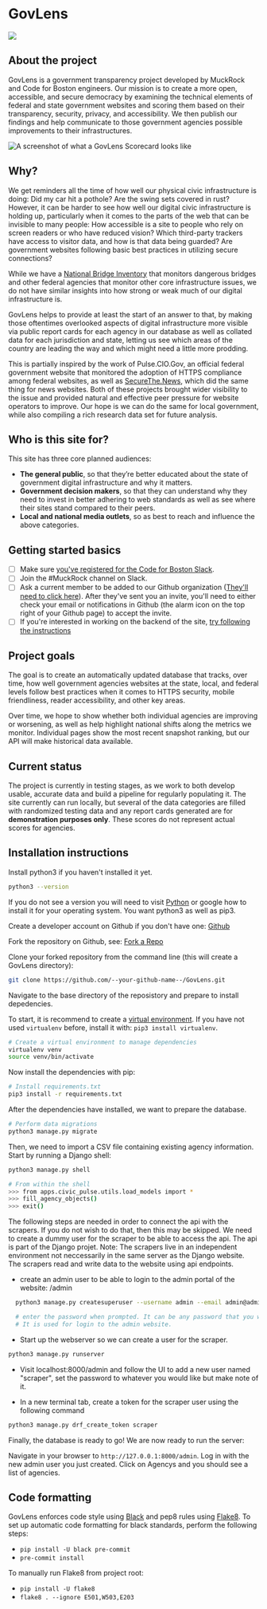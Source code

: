 # GovLens

![](https://github.com/codeforboston/GovLens/workflows/Lint%20and%20Test/badge.svg)

## About the project

GovLens is a government transparency project developed by MuckRock and Code for Boston engineers. Our mission is to create a more open, accessible, and secure democracy by examining the technical elements of federal and state government websites and scoring them based on their transparency, security, privacy, and accessibility. We then publish our findings and help communicate to those government agencies possible improvements to their infrastructures.

![A screenshot of what a GovLens Scorecard looks like](README_images/scorecard.png)

## Why?

We get reminders all the time of how well our physical civic infrastructure is doing: Did my car hit a pothole? Are the swing sets covered in rust? However, it can be harder to see how well our digital civic infrastructure is holding up, particularly when it comes to the parts of the web that can be invisible to many people: How accessible is a site to people who rely on screen readers or who have reduced vision? Which third-party trackers have access to visitor data, and how is that data being guarded? Are government websites following basic best practices in utilizing secure connections?

While we have a [National Bridge Inventory](https://www.fhwa.dot.gov/bridge/nbi.cfm) that monitors dangerous bridges and other federal agencies that monitor other core infrastructure issues, we do not have similar insights into how strong or weak much of our digital infrastructure is.

GovLens helps to provide at least the start of an answer to that, by making those oftentimes overlooked aspects of digital infrastructure more visible via public report cards for each agency in our database as well as collated data for each jurisdiction and state, letting us see which areas of the country are leading the way and which might need a little more prodding.

This is partially inspired by the work of Pulse.CIO.Gov, an official federal government website that monitored the adoption of HTTPS compliance among federal websites, as well as [SecureThe.News](https://securethe.news), which did the same thing for news websites. Both of these projects brought wider visibility to the issue and provided natural and effective peer pressure for website operators to improve. Our hope is we can do the same for local government, while also compiling a rich research data set for future analysis.

## Who is this site for?
This site has three core planned audiences:

* __The general public__, so that they’re better educated about the state of government digital infrastructure and why it matters.
* __Government decision makers__, so that they can understand why they need to invest in better adhering to web standards as well as see where their sites stand compared to their peers.
* __Local and national media outlets__, so as best to reach and influence the above categories.


## Getting started basics

- [ ] Make sure [you've registered for the Code for Boston Slack](https://communityinviter.com/apps/cfb-public/code-for-boston-slack-invite).
- [ ] Join the #MuckRock channel on Slack.
- [ ] Ask a current member to be added to our Github organization ([They'll need to click here](https://github.com/codeforboston/GovLens/settings/collaboration)). After they've sent you an invite, you'll need to either check your email or notifications in Github (the alarm icon on the top right of your Github page) to accept the invite.
- [ ] If you're interested in working on the backend of the site, [try following the instructions](#installation-instructions)

## Project goals

The goal is to create an automatically updated database that tracks, over time, how well government agencies websites at the state, local, and federal levels follow best practices when it comes to HTTPS security, mobile friendliness, reader accessibility, and other key areas.

Over time, we hope to show whether both individual agencies are improving or worsening, as well as help highlight national shifts along the metrics we monitor. Individual pages show the most recent snapshot ranking, but our API will make historical data available.

## Current status

The project is currently in testing stages, as we work to both develop usable, accurate data and build a pipeline for regularly populating it. The site currently can run locally, but several of the data categories are filled with randomized testing data and any report cards generated are for **demonstration purposes only**. These scores do not represent actual scores for agencies.

## Installation instructions

Install python3 if you haven't installed it yet.
```bash
python3 --version
```
If you do not see a version you will need to visit [Python](https://www.python.org/downloads/) or google how to install it for your operating system.  You want python3 as well as pip3.


Create a developer account on Github if you don't have one: [Github](https://github.com/)

Fork the repository on Github, see: [Fork a Repo](https://help.github.com/en/github/getting-started-with-github/fork-a-repo)

Clone your forked repository from the command line (this will create a GovLens directory):
```bash
git clone https://github.com/--your-github-name--/GovLens.git
```

Navigate to the base directory of the reposistory and prepare to install depedencies.

To start, it is recommend to create a
[virtual environment](https://virtualenv.pypa.io/en/stable/userguide/). If you have not
used `virtualenv` before, install it with: `pip3 install virtualenv`.

```bash
# Create a virtual environment to manage dependencies
virtualenv venv
source venv/bin/activate
```

Now install the dependencies with pip:

```bash
# Install requirements.txt
pip3 install -r requirements.txt
```

After the dependencies have installed, we want to prepare the database.

```bash
# Perform data migrations
python3 manage.py migrate
```

Then, we need to import a CSV file containing existing agency information. Start by
running a Django shell:

```bash
python3 manage.py shell

# From within the shell
>>> from apps.civic_pulse.utils.load_models import *
>>> fill_agency_objects()
>>> exit()
```

The following steps are needed in order to connect the api with the scrapers. If you do not wish to do that, then this may be skipped. We need to create a dummy user for the scraper to be able to access the api. The api is part of the Django projet.
Note: The scrapers live in an independent environment not neccessarily in the same server as the Django website. The scrapers read and write data to the website using api endpoints.

- create an admin user to be able to login to the admin portal of the website: <site-name>/admin

```bash
  python3 manage.py createsuperuser --username admin --email admin@admin.com

  # enter the password when prompted. It can be any password that you wish to use.
  # It is used for login to the admin website.
 ```
- Start up the webserver so we can create a user for the scraper.
```bash
python3 manage.py runserver
```
- Visit localhost:8000/admin and follow the UI to add a new user named "scraper", set the password to whatever you would like but make note of it.

- In a new terminal tab, create a token for the scraper user using the following command
```bash
python3 manage.py drf_create_token scraper
```
Finally, the database is ready to go! We are now ready to run the server:

Navigate in your browser to `http://127.0.0.1:8000/admin`. Log in with the new admin user you just created. Click on Agencys and you should see a list of
agencies.

## Code formatting
GovLens enforces code style using [Black](https://github.com/psf/black) and pep8 rules using [Flake8](http://flake8.pycqa.org/en/latest/).
To set up automatic code formatting for black standards, perform the following steps:
- `pip install -U black pre-commit`
- `pre-commit install`

To manually run Flake8 from project root:
- `pip install -U flake8`
- `flake8 . --ignore E501,W503,E203`
